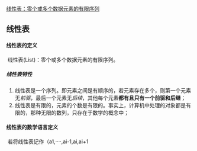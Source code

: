<u>线性表：零个或多个数据元素的有限序列</u>





## 线性表

#### 线性表的定义

​	线性表(List)：零个或多个数据元素的有限序列。

##### 	线性表特性

1.  线性表是一个序列。即元素之间是有顺序的，若元素存在多个，则第一个元素无*前驱*，最后一个元素无*后续*，其他每个元素**都有且只有一个前驱和后继**；
2.  线性表是有限的，元素的个数是有限的。事实上，计算机中处理的对象都是有限的，那种无限的数列，只存在于数学的概念中；

#### 线性表的数学语言定义

​	若将线性表记作（a1,····,ai-1,ai,ai+1